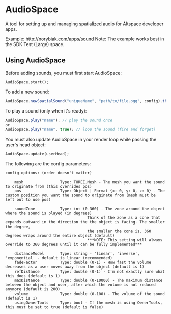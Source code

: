 # AudioSpace
A tool for setting up and managing spatialized audio for Altspace developer apps.


Example: http://norybiak.com/apps/sound
Note: The example works best in the SDK Test (Large) space.


## Using AudioSpace

Before adding sounds, you must first start AudioSpace:
```javacsript
AudioSpace.start();
```

To add a new sound:
```javascript
AudioSpace.newSpatialSound("uniqueName", "path/to/file.ogg", config).then(function(name) { //Ready to play a sound! });
```

To play a sound (only when it's ready):
```javascript
AudioSpace.play("name"); // play the sound once
or
AudioSpace.play("name", true); // loop the sound (fire and forget)
```

You must also update AudioSpace in your render loop while passing the user's head object:
```javacsript 
AudioSpace.update(userHead);
```
The following are the config parameters: 
```
config options: (order doesn't matter)

	mesh 				Type: THREE.Mesh - The mesh you want the sound to originate from (this overrides pos)
	pos					Type: Object | Format {x: 0, y: 0, z: 0} - The custom position you want the sound to originate from	(mesh must be left out to use pos)

	soundZone			Type: int (0-360) - The zone around the object where the sound is played (in degrees)
									Think of the zone as a cone that expands outward in the direction the the object is facing. The smaller the degree,
									the smaller the cone is. 360 degrees wraps around the entire object (default)
									***NOTE: This setting will always override to 360 degrees until it can be fully implemented***

	distanceModel		Type: string - 'linear', 'inverse', 'exponential' - default is linear (recommended)
	fadeFactor			Type: double (0-1) - How fast the volume decreases as a user moves away from the object (default is 1)
	refDistance			Type: double (0-1) - I'm not exactly sure what this does (default is 1)
	maxDistance			Type: double (0-10000) - The maximum distance between the object and user, after which the volume is not reduced anymore (default is 200)
  	volume				Type: double (0-100) - The volume of the sound (default is 1)
  	usingOwnerTools		Type: bool - If the mesh is using OwnerTools, this must be set to true (default is false)

```

